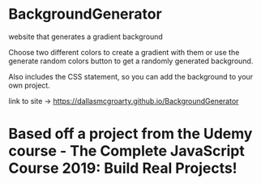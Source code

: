 # BackgroundGenerator
website that generates a gradient background

Choose two different colors to create a gradient with them or use the generate random colors button to get a randomly generated background.

Also includes the CSS statement, so you can add the background to your own project.

link to site -> https://dallasmcgroarty.github.io/BackgroundGenerator

# Based off a project from the Udemy course - The Complete JavaScript Course 2019: Build Real Projects!
